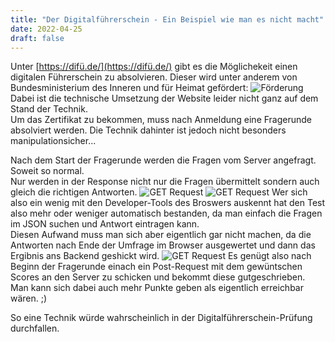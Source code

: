```yaml
---
title: "Der Digitalführerschein - Ein Beispiel wie man es nicht macht"
date: 2022-04-25
draft: false
---
```


Unter [https://difü.de/](https://difü.de/) gibt es die Möglichekeit einen digitalen Führerschein zu absolvieren. Dieser wird unter anderem von Bundesministerium des Inneren und für Heimat gefördert:
![Förderung](/dif%C3%BC/F%C3%B6rderung.png)
Dabei ist die technische Umsetzung der Website leider nicht ganz auf dem Stand der Technik.  
Um das Zertifikat zu bekommen, muss nach Anmeldung eine Fragerunde absolviert werden.
Die Technik dahinter ist jedoch nicht besonders manipulationsicher...

Nach dem Start der Fragerunde werden die Fragen vom Server angefragt. Soweit so normal.  
Nur werden in der Response nicht nur die Fragen übermittelt sondern auch gleich die richtigen Antworten.
![GET Request](/dif%C3%BC/Get.PNG)
![GET Request](/dif%C3%BC/JSON.PNG)
Wer sich also ein wenig mit den Developer-Tools des Broswers auskennt hat den Test also mehr oder weniger automatisch bestanden, da man einfach die Fragen im JSON suchen und Antwort eintragen kann.  
Diesen Aufwand muss man sich aber eigentlich gar nicht machen, da die Antworten nach Ende der Umfrage im Browser ausgewertet und dann das Ergibnis ans Backend geshickt wird.
![GET Request](/dif%C3%BC/Post.PNG)
Es genügt also nach Beginn der Fragerunde einach ein Post-Request mit dem gewüntschen Scores an den Server zu schicken und bekommt diese gutgeschrieben.  
Man kann sich dabei auch mehr Punkte geben als eigentlich erreichbar wären. ;)

So eine Technik würde wahrscheinlich in der Digitalführerschein-Prüfung durchfallen.
